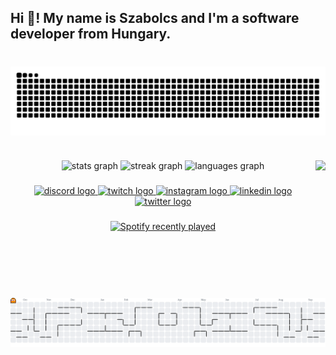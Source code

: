 <h2 align="left">Hi 👋! My name is Szabolcs and I'm a software developer from Hungary.</h2>

###

<br clear="both">

<img align="center" src="https://raw.githubusercontent.com/kszabi1/kszabi1/output/snake.svg" alt="Snake animation" />

###

<br clear="both">

<img align="right" height="220" src="https://i.imgur.com/Nw3oWbO.gif"  />

<div align="center">
  <img src="https://github-readme-stats.vercel.app/api?username=kszabi1&hide_title=false&hide_rank=true&show_icons=true&include_all_commits=true&count_private=true&disable_animations=false&theme=dracula&locale=en&hide_border=false" height="100" alt="stats graph"  />
  <img src="https://streak-stats.demolab.com?user=kszabi1&locale=en&mode=daily&theme=dracula&hide_border=false&border_radius=5" height="100" alt="streak graph"  />
  <img src="https://github-readme-stats.vercel.app/api/top-langs?username=kszabi1&locale=en&hide_title=false&layout=compact&card_width=320&langs_count=5&theme=dracula&hide_border=false" height="100" alt="languages graph"  />
</div>

###

<div align="center">
  <a href="https://discord.gg/aJckqFQvgA" target="_blank">
    <img src="https://img.shields.io/static/v1?message=Discord&logo=discord&label=&color=7289DA&logoColor=white&labelColor=&style=for-the-badge" height="35" alt="discord logo"  />
  </a>
  <a href="https://www.twitch.tv/kszabi1" target="_blank">
    <img src="https://img.shields.io/static/v1?message=Twitch&logo=twitch&label=&color=9146FF&logoColor=white&labelColor=&style=for-the-badge" height="35" alt="twitch logo"  />
  </a>
  <a href="https://instagram.com/kszabi1" target="_blank">
    <img src="https://img.shields.io/static/v1?message=Instagram&logo=instagram&label=&color=E4405F&logoColor=white&labelColor=&style=for-the-badge" height="35" alt="instagram logo"  />
  </a>
  <a href="https://kszabi.dev/linkedin" target="_blank">
    <img src="https://img.shields.io/static/v1?message=LinkedIn&logo=linkedin&label=&color=0077B5&logoColor=white&labelColor=&style=for-the-badge" height="35" alt="linkedin logo"  />
  </a>
  <a href="https://twitter.com/kszabi_real" target="_blank">
    <img src="https://img.shields.io/static/v1?message=Twitter&logo=twitter&label=&color=1DA1F2&logoColor=white&labelColor=&style=for-the-badge" height="35" alt="twitter logo"  />
  </a>
</div>

###

<div align="center">
  <a href="https://open.spotify.com/user/11172177455">
    <img src="https://spotify-recently-played-readme.vercel.app/api?user=11172177455&count=5&unique=true" alt="Spotify recently played"  />
  </a>
</div>

###

<br clear="both">

<picture>
  <source media="(prefers-color-scheme: dark)" srcset="https://raw.githubusercontent.com/kszabi1/kszabi1/output/pacman-contribution-graph-dark.svg">
  <source media="(prefers-color-scheme: light)" srcset="https://raw.githubusercontent.com/kszabi1/kszabi1/output/pacman-contribution-graph.svg">
  <img alt="pacman contribution graph" src="https://raw.githubusercontent.com/kszabi1/kszabi1/output/pacman-contribution-graph.svg">
</picture>

###
